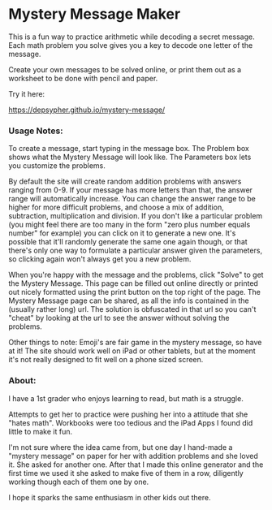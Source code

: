 # Mystery Message Maker

This is a fun way to practice arithmetic while decoding a secret message. Each math problem you solve gives you a key to
decode one letter of the message.

Create your own messages to be solved online, or print them out as a worksheet to be done with pencil and paper.

Try it here:

https://depsypher.github.io/mystery-message/

### Usage Notes:
To create a message, start typing in the message box. The Problem box shows what the Mystery Message will look like.
The Parameters box lets you customize the problems.

By default the site will create random addition problems with answers ranging from 0-9. If your message has more letters
than that, the answer range will automatically increase. You can change the answer range to be higher for more difficult
problems, and choose a mix of addition, subtraction, multiplication and division. If you don't like a particular problem
(you might feel there are too many in the form "zero plus number equals number" for example) you can click on it to
generate a new one. It's possible that it'll randomly generate the same one again though, or that there's only one way
to formulate a particular answer given the parameters, so clicking again won't always get you a new problem.

When you're happy with the message and the problems, click "Solve" to get the Mystery Message. This page can be filled
out online directly or printed out nicely formatted using the print button on the top right of the page. The Mystery
Message page can be shared, as all the info is contained in the (usually rather long) url. The solution is obfuscated in
that url so you can't "cheat" by looking at the url to see the answer without solving the problems.

Other things to note: Emoji's are fair game in the mystery message, so have at it! The site should work well on iPad or
other tablets, but at the moment it's not really designed to fit well on a phone sized screen.

### About:
I have a 1st grader who enjoys learning to read, but math is a struggle.

Attempts to get her to practice were pushing her into a attitude that she "hates math". Workbooks were too tedious and
the iPad Apps I found did little to make it fun.

I'm not sure where the idea came from, but one day I hand-made a "mystery message" on paper for her with addition
problems and she loved it. She asked for another one. After that I made this online generator and the first time we
used it she asked to make five of them in a row, diligently working though each of them one by one.

I hope it sparks the same enthusiasm in other kids out there.
